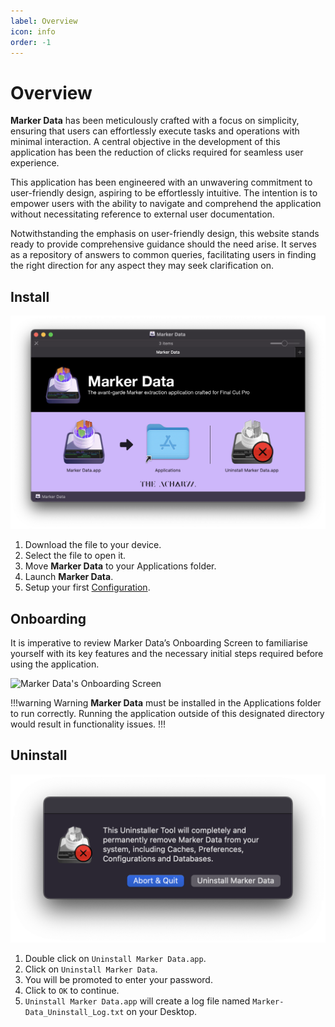 ```yaml
---
label: Overview
icon: info
order: -1
---
```

# Overview

**Marker Data** has been meticulously crafted with a focus on simplicity, ensuring that users can effortlessly execute tasks and operations with minimal interaction. A central objective in the development of this application has been the reduction of clicks required for seamless user experience.

This application has been engineered with an unwavering commitment to user-friendly design, aspiring to be effortlessly intuitive. The intention is to empower users with the ability to navigate and comprehend the application without necessitating reference to external user documentation.

Notwithstanding the emphasis on user-friendly design, this website stands ready to provide comprehensive guidance should the need arise. It serves as a repository of answers to common queries, facilitating users in finding the right direction for any aspect they may seek clarification on.

## Install

![Marker Data's DMG](/assets/md-install.png)

1. Download the file to your device.
2. Select the file to open it.
3. Move **Marker Data** to your Applications folder.
4. Launch **Marker Data**.
5. Setup your first [Configuration](/user-guide/configurations).

## Onboarding

It is imperative to review Marker Data’s Onboarding Screen to familiarise yourself with its key features and the necessary initial steps required before using the application.

![Marker Data's Onboarding Screen](/assets/md-onboarding.gif)

!!!warning Warning
**Marker Data** must be installed in the Applications folder to run correctly. Running the application outside of this designated directory would result in functionality issues.
!!!

## Uninstall

![Uninstall Marker Data](/assets/md-uninstall.png)

1. Double click on `Uninstall Marker Data.app`.
2. Click on `Uninstall Marker Data`.
3. You will be promoted to enter your password.
4. Click to `OK` to continue.
5. `Uninstall Marker Data.app` will create a log file named `Marker-Data_Uninstall_Log.txt` on your Desktop.